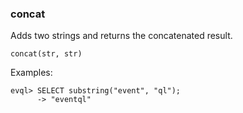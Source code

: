 ### concat

Adds two strings and returns the concatenated result.

    concat(str, str)

Examples:

    evql> SELECT substring("event", "ql");
          -> "eventql"

